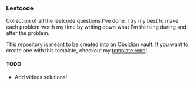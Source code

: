 ### Leetcode 
Collection of all the leetcode questions I've done. I try my best to make each problem worth my time by writing down what I'm thinking during and after the problem. 

This repository is meant to be created into an Obsidian vault. If you want to create one with this template, checkout my [template repo](https://github.com/maxcelant/leetcode-obsidian-template)!

#### TODO 
- Add videos solutions!

